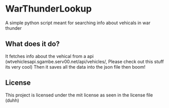 # WarThunderLookup
A simple python script meant for searching info about vehicals in war thunder
## What does it do?
It fetches info about the vehical from a api (wtvehiclesapi.sgambe.serv00.net/api/vehicles/, Please check out this stuff its very cool)
Then it saves all the data into the json file then boom!
## License
This project is licensed under the mit license as seen in the license file (duhh)

